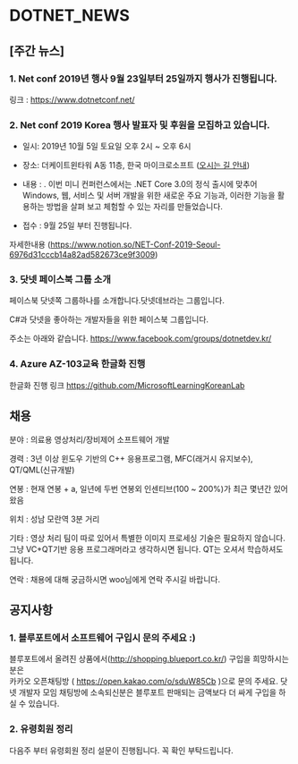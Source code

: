 # DOTNET_NEWS

## [주간 뉴스]

###  1. Net conf 2019년 행사 9월 23일부터 25일까지 행사가 진행됩니다.
링크 : https://www.dotnetconf.net/

### 2. Net conf 2019 Korea 행사 발표자 및 후원을 모집하고 있습니다.

- 일시: 2019년 10월 5일 토요일 오후 2시 ~ 오후 6시

- 장소: 더케이트윈타워 A동 11층, 한국 마이크로소프트 ([오시는 길 안내](https://map.naver.com/local/siteview.nhn?code=12080824))

- 내용 : . 이번 미니 컨퍼런스에서는 .NET Core 3.0의 정식 출시에 맞추어 Windows, 웹, 서비스 및 서버 
개발을 위한 새로운 주요 기능과, 이러한 기능을 활용하는 방법을 살펴 보고 체험할 수 있는 자리를 만들었습니다.

- 접수 : 9월 25일 부터 진행됩니다.

자세한내용 (https://www.notion.so/NET-Conf-2019-Seoul-6976d31cccb14a82ad582673ce9f3009)

### 3. 닷넷 페이스북 그룹 소개 
페이스북 닷넷쪽 그룹하나를 소개합니다.닷넷데브라는 그룹입니다.

C#과 닷넷을 좋아하는 개발자들을 위한 페이스북 그룹입니다. 

주소는 아래와 같습니다.
https://www.facebook.com/groups/dotnetdev.kr/

### 4. Azure AZ-103교육 한글화 진행 
한글화 진행 링크 https://github.com/MicrosoftLearningKoreanLab

## 채용

분야 : 의료용 영상처리/장비제어 소프트웨어 개발

경력 : 3년 이상 윈도우 기반의 C++ 응용프로그램, MFC(래거시 유지보수), QT/QML(신규개발)

연봉 : 현재 연봉 + a, 일년에 두번 연봉외 인센티브(100 ~ 200%)가 최근 몇년간 있어왔음

위치 : 성남 모란역 3분 거리

기타 : 영상 처리 팀이 따로 있어서 특별한 이미지 프로세싱 기술은 필요하지 않습니다. 
그냥 VC+QT기반 응용 프로그래머라고 생각하시면 됩니다. QT는 오셔서 학습하셔도 됩니다.

연락 : 채용에 대해 궁금하시면 woo님에게 연락 주시길 바랍니다. 

## 공지사항

### 1. 블루포트에서 소프트웨어 구입시 문의 주세요 :)

블루포트에서 올려진 상품에서(http://shopping.blueport.co.kr/) 구입을 희망하시는 분은  
카카오 오픈채팅방 ( https://open.kakao.com/o/sduW85Cb )으로 문의 주세요. 닷넷 개발자 모임
채팅방에 소속되신분은 블루포트 판매되는 금액보다 더 싸게 구입을 하실 수 있습니다.

### 2. 유령회원 정리 

다음주 부터 유령회원 정리 설문이 진행됩니다. 꼭 확인 부탁드립니다.
